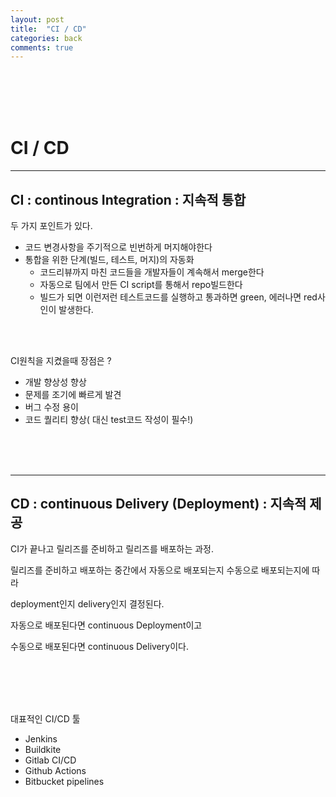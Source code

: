 ```yaml
---
layout: post
title:  "CI / CD"
categories: back
comments: true
---
```


<br>

<br>

<br>

<br>

# CI / CD

---

## CI : continous Integration : 지속적 통합

두 가지 포인트가 있다.

* 코드 변경사항을 주기적으로 빈번하게 머지해야한다
* 통합을 위한 단계(빌드, 테스트, 머지)의 자동화
  * 코드리뷰까지 마친 코드들을 개발자들이 계속해서 merge한다
  * 자동으로 팀에서 만든 CI script를 통해서 repo빌드한다
  * 빌드가 되면 이런저런 테스트코드를 실행하고 통과하면 green, 에러나면 red사인이 발생한다.

<br>

<br>

CI원칙을 지켰을때 장점은 ? 

* 개발 향상성 향상
* 문제를 조기에 빠르게 발견
* 버그 수정 용이
* 코드 퀄리티 향상( 대신 test코드 작성이 필수!)

<br>

<br>

<br>

---

## CD : continuous Delivery (Deployment) : 지속적 제공

CI가 끝나고 릴리즈를 준비하고 릴리즈를 배포하는 과정.

릴리즈를 준비하고 배포하는 중간에서 자동으로 배포되는지 수동으로 배포되는지에 따라

deployment인지 delivery인지 결정된다.

자동으로 배포된다면 continuous Deployment이고

수동으로 배포된다면 continuous Delivery이다.

<br>

<br>

<br>

<br>

대표적인 CI/CD 툴 

* Jenkins
* Buildkite
* Gitlab CI/CD
* Github Actions
* Bitbucket pipelines








